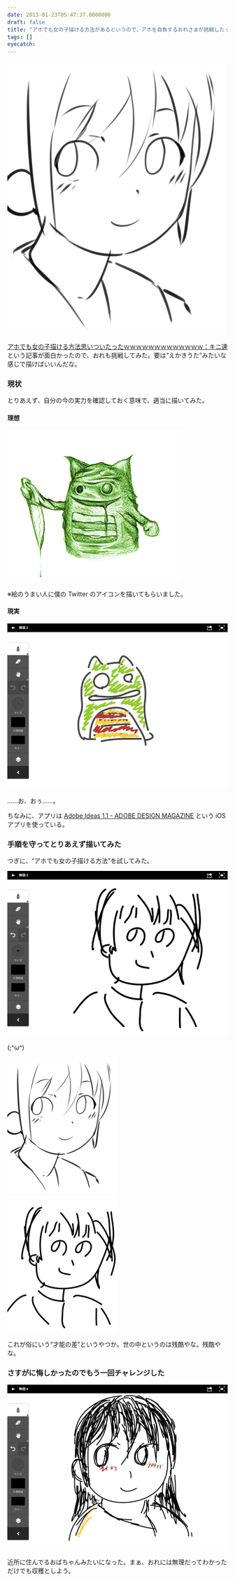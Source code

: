 ```yaml
---
date: 2013-01-23T05:47:37.0000000
draft: false
title: "アホでも女の子描ける方法があるというので、アホを自負するおれさまが挑戦したった"
tags: []
eyecatch: 
---
```

<p><span itemscope itemtype="http://schema.org/Photograph"><img src="20130123053316.jpg" alt="f:id:daruyanagi:20130123053316j:plain:w500" title="f:id:daruyanagi:20130123053316j:plain:w500" class="hatena-fotolife" style="width:500px" itemprop="image"></span></p><p><a href="http://blog.livedoor.jp/kinisoku/archives/3674791.html">&#x30A2;&#x30DB;&#x3067;&#x3082;&#x5973;&#x306E;&#x5B50;&#x63CF;&#x3051;&#x308B;&#x65B9;&#x6CD5;&#x601D;&#x3044;&#x3064;&#x3044;&#x305F;&#x3063;&#x305F;&#xFF57;&#xFF57;&#xFF57;&#xFF57;&#xFF57;&#xFF57;&#xFF57;&#xFF57;&#xFF57;&#xFF57;&#xFF57;&#xFF57;&#xFF57;&#xFF1A;&#x30AD;&#x30CB;&#x901F;</a> という記事が面白かったので、おれも挑戦してみた。要は“えかきうた”みたいな感じで描けばいいんだな。</p>

<div class="section">
<h3>現状</h3>
<p>とりあえず、自分の今の実力を確認しておく意味で、適当に描いてみた。</p>

<div class="section">
<h4>理想</h4>
<p><span itemscope itemtype="http://schema.org/Photograph"><img src="20130123053855.png" alt="f:id:daruyanagi:20130123053855p:plain" title="f:id:daruyanagi:20130123053855p:plain" class="hatena-fotolife" itemprop="image"></span></p><p>※絵のうまい人に僕の Twitter のアイコンを描いてもらいました。</p>

</div>
<div class="section">
<h4>現実</h4>
<p><span itemscope itemtype="http://schema.org/Photograph"><img src="20130123053602.png" alt="f:id:daruyanagi:20130123053602p:plain" title="f:id:daruyanagi:20130123053602p:plain" class="hatena-fotolife" itemprop="image"></span></p><p>……お、おぅ……。</p><p>ちなみに、アプリは <a href="http://www.adobe.com/jp/joc/design/guides/ideas/index.html">Adobe Ideas 1.1 - ADOBE DESIGN MAGAZINE</a> という iOS アプリを使っている。</p>

</div>
</div>
<div class="section">
<h3>手順を守ってとりあえず描いてみた</h3>
<p>つぎに、“アホでも女の子描ける方法”を試してみた。</p><p><span itemscope itemtype="http://schema.org/Photograph"><img src="20130123054035.png" alt="f:id:daruyanagi:20130123054035p:plain" title="f:id:daruyanagi:20130123054035p:plain" class="hatena-fotolife" itemprop="image"></span></p><p>(;^ω^)</p><p><span itemscope itemtype="http://schema.org/Photograph"><img src="20130123053316.jpg" alt="f:id:daruyanagi:20130123053316j:plain:w250" title="f:id:daruyanagi:20130123053316j:plain:w250" class="hatena-fotolife" style="width:250px" itemprop="image"></span>　<span itemscope itemtype="http://schema.org/Photograph"><img src="20130123054354.jpg" alt="f:id:daruyanagi:20130123054354j:plain:w250" title="f:id:daruyanagi:20130123054354j:plain:w250" class="hatena-fotolife" style="width:250px" itemprop="image"></span></p><p>これが俗にいう“才能の差”というやつか。世の中というのは残酷やな。残酷やな。</p>

</div>
<div class="section">
<h3>さすがに悔しかったのでもう一回チャレンジした</h3>
<p><span itemscope itemtype="http://schema.org/Photograph"><img src="20130123054512.png" alt="f:id:daruyanagi:20130123054512p:plain" title="f:id:daruyanagi:20130123054512p:plain" class="hatena-fotolife" itemprop="image"></span></p><p>近所に住んでるおばちゃんみたいになった。まぁ、おれには無理だってわかっただけでも収穫としよう。</p>

</div>
